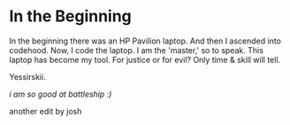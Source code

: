 # In the Beginning

In the beginning there was an HP Pavilion laptop.  And then I ascended into codehood.
Now, I code the laptop.  I am the 'master,' so to speak.  This laptop has become my tool.
For justice or for evil?  Only time & skill will tell.

Yessirskii.

_i am so good at battleship :)_

another edit by josh